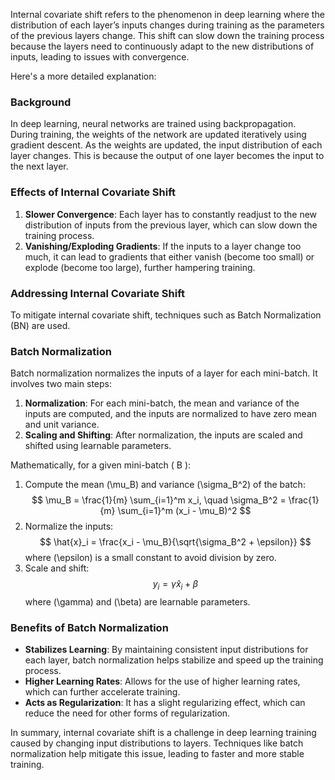 Internal covariate shift refers to the phenomenon in deep learning where the distribution of each layer’s inputs changes during training as the parameters of the previous layers change. This shift can slow down the training process because the layers need to continuously adapt to the new distributions of inputs, leading to issues with convergence.

Here's a more detailed explanation:

### Background
In deep learning, neural networks are trained using backpropagation. During training, the weights of the network are updated iteratively using gradient descent. As the weights are updated, the input distribution of each layer changes. This is because the output of one layer becomes the input to the next layer.

### Effects of Internal Covariate Shift
1. **Slower Convergence**: Each layer has to constantly readjust to the new distribution of inputs from the previous layer, which can slow down the training process.
2. **Vanishing/Exploding Gradients**: If the inputs to a layer change too much, it can lead to gradients that either vanish (become too small) or explode (become too large), further hampering training.

### Addressing Internal Covariate Shift
To mitigate internal covariate shift, techniques such as Batch Normalization (BN) are used.

### Batch Normalization
Batch normalization normalizes the inputs of a layer for each mini-batch. It involves two main steps:
1. **Normalization**: For each mini-batch, the mean and variance of the inputs are computed, and the inputs are normalized to have zero mean and unit variance.
2. **Scaling and Shifting**: After normalization, the inputs are scaled and shifted using learnable parameters.

Mathematically, for a given mini-batch \( B \):
1. Compute the mean \(\mu_B\) and variance \(\sigma_B^2\) of the batch:
   $$
   \mu_B = \frac{1}{m} \sum_{i=1}^m x_i, \quad \sigma_B^2 = \frac{1}{m} \sum_{i=1}^m (x_i - \mu_B)^2
   $$
2. Normalize the inputs:
   $$
   \hat{x}_i = \frac{x_i - \mu_B}{\sqrt{\sigma_B^2 + \epsilon}}
   $$
   where \(\epsilon\) is a small constant to avoid division by zero.
3. Scale and shift:
   $$
   y_i = \gamma \hat{x}_i + \beta
   $$
   where \(\gamma\) and \(\beta\) are learnable parameters.

### Benefits of Batch Normalization
- **Stabilizes Learning**: By maintaining consistent input distributions for each layer, batch normalization helps stabilize and speed up the training process.
- **Higher Learning Rates**: Allows for the use of higher learning rates, which can further accelerate training.
- **Acts as Regularization**: It has a slight regularizing effect, which can reduce the need for other forms of regularization.

In summary, internal covariate shift is a challenge in deep learning training caused by changing input distributions to layers. Techniques like batch normalization help mitigate this issue, leading to faster and more stable training.